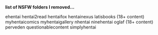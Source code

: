 **list of NSFW folders I removed...**

ehentai
hentai2read
hentaifox
hentainexus
latisbooks (18+ content)
myhentaicomics
myhentaigallery
nhentai
ninehentai
oglaf (18+ content)
perveden
questionablecontent
simplyhentai
